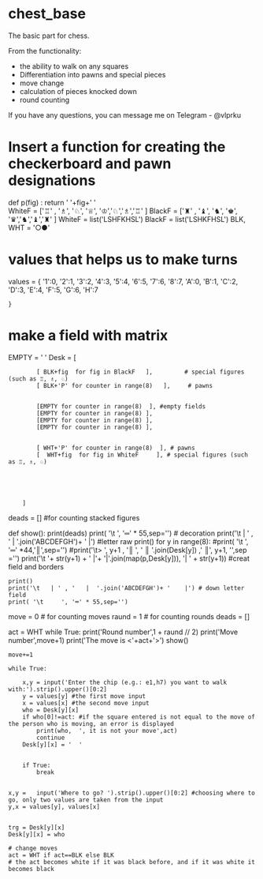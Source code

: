 # chest_base

The basic part for chess. 

From the functionality:
- the ability to walk on any squares
- Differentiation into pawns and special pieces
- move change 
- calculation of pieces knocked down
- round counting

If you have any questions, you can message me on Telegram - @vlprku

# Insert a function for creating the checkerboard and pawn designations
def p(fig) :
    return '  '+fig+'  '  
WhiteF = ['♖' , '♗', '♘', '♕', '♔','♘','♗','♖' ]
BlackF = ['♜' , '♝', '♞', '♚', '♛','♞','♝','♜' ]
WhiteF = list('LSHFKHSL')
BlackF = list('LSHKFHSL')
BLK, WHT = '○●'

# values that helps us to make turns
values = {  '1':0,
             '2':1,
             '3':2,
             '4':3,
             '5':4,
             '6':5,
             '7':6,
             '8':7,
             'A':0,
             'B':1,
             'C':2,
             'D':3,
             'E':4,
             'F':5,
             'G':6,
             'H':7
            


    }

# make a field with matrix
EMPTY = '  '
Desk  =  [

        
           
             
            [ BLK+fig  for fig in BlackF   ],         # special figures (such as ♖, ♗, ♘)
            [ BLK+'P' for counter in range(8)   ],     # pawns

            
            [EMPTY for counter in range(8)  ], #empty fields
            [EMPTY for counter in range(8) ],
            [EMPTY for counter in range(8) ],
            [EMPTY for counter in range(8) ],

            
            [ WHT+'P' for counter in range(8)  ], # pawns
            [  WHT+fig  for fig in WhiteF     ], # special figures (such as ♖, ♗, ♘)
             


            
           
        ]


deads = [] #for counting stacked figures

def show():
    print(deads)
    print( '\t     ', '═' * 55,sep='') # decoration
    print('\t   | ' , '   |  '.join('ABCDEFGH')+ '    |') #letter raw
    print()
    for y in range(8):
        #print( '\t      ', '═' *44,'║',sep='')
        #print('\t>     ', y+1 , '║  ', ' ║ '.join(Desk[y]) ,'  ║', y+1, '',sep ='')
        print('\t '+  str(y+1) + ' |'+ '|'.join(map(p,Desk[y])), '| ' +  str(y+1)) #creat field and borders

    print() 
    print('\t   | ' , '   |  '.join('ABCDEFGH')+ '    |') # down letter field
    print( '\t     ', '═' * 55,sep='') 
move = 0 # for counting moves
raund = 1 # for counting rounds
deads = []

act = WHT 
while True:
    print('Round number',1 + raund // 2)
    print('Move number',move+1)
    print('The move is <'+act+'>')
    show()
    
    move+=1

    while True:
         
        x,y = input('Enter the chip (e.g.: e1,h7) you want to walk with:').strip().upper()[0:2]
        y = values[y] #the first move input
        x = values[x] #the second move input
        who = Desk[y][x] 
        if who[0]!=act: #if the square entered is not equal to the move of the person who is moving, an error is displayed
            print(who,  ', it is not your move',act)
            continue
        Desk[y][x] = '  '

        
        if True:
            break


    x,y =   input('Where to go? ').strip().upper()[0:2] #choosing where to go, only two values are taken from the input
    y,x = values[y], values[x]

    
    trg = Desk[y][x] 
    Desk[y][x] = who

    # change moves
    act = WHT if act==BLK else BLK 
    # the act becomes white if it was black before, and if it was white it becomes black
